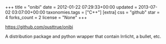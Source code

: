 +++
title = "onibi"
date = 2012-01-22 07:29:33+00:00
updated = 2013-07-02 03:07:00+00:00
taxonomies.tags = ["C++"]
[extra]
css = "github"
star = 4
forks_count = 2
license = "None"
+++

<https://github.com/ousttrue/onibi>

A distribution package and python wrapper that contain Irrlicht, a bullet, etc. 
